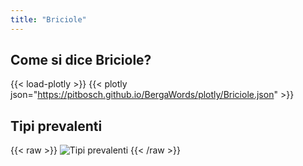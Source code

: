 ```yaml
---
title: "Briciole"
---
```


## Come si dice Briciole?

{{< load-plotly >}}
{{< plotly json="https://pitbosch.github.io/BergaWords/plotly/Briciole.json" >}}

## Tipi prevalenti

{{< raw >}}
<img src="https://pitbosch.github.io/BergaWords/briciole_types.svg" alt="Tipi prevalenti">
{{< /raw >}}